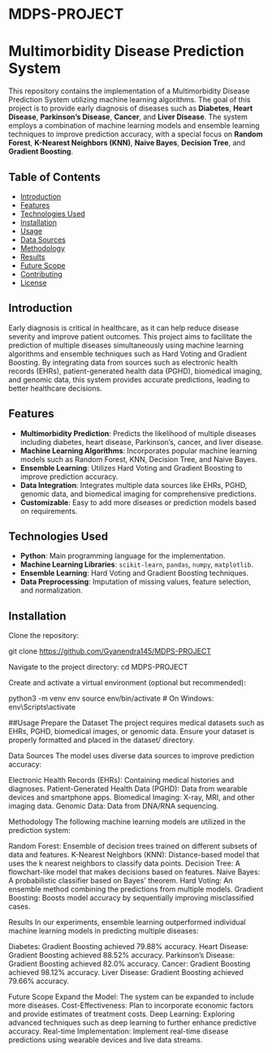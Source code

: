 # MDPS-PROJECT

# Multimorbidity Disease Prediction System

This repository contains the implementation of a Multimorbidity Disease Prediction System utilizing machine learning algorithms. The goal of this project is to provide early diagnosis of diseases such as **Diabetes**, **Heart Disease**, **Parkinson’s Disease**, **Cancer**, and **Liver Disease**. The system employs a combination of machine learning models and ensemble learning techniques to improve prediction accuracy, with a special focus on **Random Forest**, **K-Nearest Neighbors (KNN)**, **Naive Bayes**, **Decision Tree**, and **Gradient Boosting**.

## Table of Contents

- [Introduction](#introduction)
- [Features](#features)
- [Technologies Used](#technologies-used)
- [Installation](#installation)
- [Usage](#usage)
- [Data Sources](#data-sources)
- [Methodology](#methodology)
- [Results](#results)
- [Future Scope](#future-scope)
- [Contributing](#contributing)
- [License](#license)

## Introduction

Early diagnosis is critical in healthcare, as it can help reduce disease severity and improve patient outcomes. This project aims to facilitate the prediction of multiple diseases simultaneously using machine learning algorithms and ensemble techniques such as Hard Voting and Gradient Boosting. By integrating data from sources such as electronic health records (EHRs), patient-generated health data (PGHD), biomedical imaging, and genomic data, this system provides accurate predictions, leading to better healthcare decisions.

## Features

- **Multimorbidity Prediction**: Predicts the likelihood of multiple diseases including diabetes, heart disease, Parkinson’s, cancer, and liver disease.
- **Machine Learning Algorithms**: Incorporates popular machine learning models such as Random Forest, KNN, Decision Tree, and Naive Bayes.
- **Ensemble Learning**: Utilizes Hard Voting and Gradient Boosting to improve prediction accuracy.
- **Data Integration**: Integrates multiple data sources like EHRs, PGHD, genomic data, and biomedical imaging for comprehensive predictions.
- **Customizable**: Easy to add more diseases or prediction models based on requirements.

## Technologies Used

- **Python**: Main programming language for the implementation.
- **Machine Learning Libraries**: `scikit-learn`, `pandas`, `numpy`, `matplotlib`.
- **Ensemble Learning**: Hard Voting and Gradient Boosting techniques.
- **Data Preprocessing**: Imputation of missing values, feature selection, and normalization.

## Installation

Clone the repository:

git clone https://github.com/Gyanendra145/MDPS-PROJECT

Navigate to the project directory:
cd MDPS-PROJECT

Create and activate a virtual environment (optional but recommended):

python3 -m venv env
source env/bin/activate   # On Windows: env\Scripts\activate


##Usage
Prepare the Dataset
The project requires medical datasets such as EHRs, PGHD, biomedical images, or genomic data. Ensure your dataset is properly formatted and placed in the dataset/ directory.

Data Sources
The model uses diverse data sources to improve prediction accuracy:

Electronic Health Records (EHRs): Containing medical histories and diagnoses.
Patient-Generated Health Data (PGHD): Data from wearable devices and smartphone apps.
Biomedical Imaging: X-ray, MRI, and other imaging data.
Genomic Data: Data from DNA/RNA sequencing.

Methodology
The following machine learning models are utilized in the prediction system:

Random Forest: Ensemble of decision trees trained on different subsets of data and features.
K-Nearest Neighbors (KNN): Distance-based model that uses the k nearest neighbors to classify data points.
Decision Tree: A flowchart-like model that makes decisions based on features.
Naive Bayes: A probabilistic classifier based on Bayes' theorem.
Hard Voting: An ensemble method combining the predictions from multiple models.
Gradient Boosting: Boosts model accuracy by sequentially improving misclassified cases.


Results
In our experiments, ensemble learning outperformed individual machine learning models in predicting multiple diseases:

Diabetes: Gradient Boosting achieved 79.88% accuracy.
Heart Disease: Gradient Boosting achieved 88.52% accuracy.
Parkinson’s Disease: Gradient Boosting achieved 82.0% accuracy.
Cancer: Gradient Boosting achieved 98.12% accuracy.
Liver Disease: Gradient Boosting achieved 79.66% accuracy.

Future Scope
Expand the Model: The system can be expanded to include more diseases.
Cost-Effectiveness: Plan to incorporate economic factors and provide estimates of treatment costs.
Deep Learning: Exploring advanced techniques such as deep learning to further enhance predictive accuracy.
Real-time Implementation: Implement real-time disease predictions using wearable devices and live data streams.


